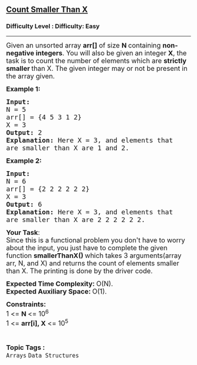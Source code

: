 <h2><a href="https://www.geeksforgeeks.org/problems/count-smaller-than-x/1?page=16&status=unsolved&sortBy=accuracy">Count Smaller Than X</a></h2><h3>Difficulty Level : Difficulty: Easy</h3><hr><div class="problems_problem_content__Xm_eO"><p><span style="font-size:18px">Given an unsorted array <strong>arr[]</strong> of size <strong>N </strong>containing <strong>non-negative integers</strong>. You will also be given an integer <strong>X</strong>, the task is to count the number of elements which are <strong>strictly smaller </strong>than&nbsp;X. The given integer may or not be present in the array given.</span></p>

<p><span style="font-size:18px"><strong>Example 1:</strong></span></p>

<pre><span style="font-size:18px"><strong>Input:
</strong>N = 5
arr[] = {4 5 3 1 2}
X = 3
<strong>Output: </strong>2<strong>
Explanation: </strong>Here X = 3, and elements that
are smaller than X are 1 and 2.</span>
</pre>

<p><span style="font-size:18px"><strong>Example 2:</strong></span></p>

<pre><span style="font-size:18px"><strong>Input:
</strong>N = 6
arr[] = {2 2 2 2 2 2}
X = 3
<strong>Output: </strong>6<strong>
Explanation: </strong>Here X = 3, and elements that
are smaller than X are 2 2 2 2 2 2.</span></pre>

<p><span style="font-size:18px"><strong>Your Task</strong>:<br>
Since this is a functional problem you don't have to worry about the input, you just have to complete the given function <strong>smallerThanX() </strong>which takes 3 arguments(array arr, N, and X) and returns the count of elements smaller than X. The printing is done by the driver code.</span></p>

<p><span style="font-size:18px"><strong>Expected Time Complexity:&nbsp;</strong>O(N).<br>
<strong>Expected Auxiliary Space:&nbsp;</strong>O(1).</span></p>

<p><span style="font-size:18px"><strong>Constraints:</strong><br>
1 &lt;= <strong>N </strong>&lt;= 10<sup>6</sup><br>
1 &lt;= <strong>arr[i], X</strong> &lt;= 10<sup>5&nbsp;&nbsp;</sup></span></p>
</div><br><p><span style=font-size:18px><strong>Topic Tags : </strong><br><code>Arrays</code>&nbsp;<code>Data Structures</code>&nbsp;